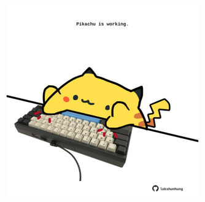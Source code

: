 <!-- built at 11/04/2023, 10:01:02 UTC -->
<p align="center">
  <img width="500" height="500" src="./ReadmeImage.svg">
</p>
